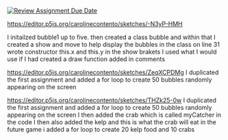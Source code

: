[![Review Assignment Due Date](https://classroom.github.com/assets/deadline-readme-button-24ddc0f5d75046c5622901739e7c5dd533143b0c8e959d652212380cedb1ea36.svg)](https://classroom.github.com/a/pJv4oXRo)

https://editor.p5js.org/carolinecontento/sketches/-N3yP-HMH

I initailzed bubble1 up to five.
then created a class bubble and within that I created a show and move to help display the bubbles
in the class on line 31 wrote constructor this.x and this.y
in the show brakets I used what I would use if I had created a draw function 
added in comments 

https://editor.p5js.org/carolinecontento/sketches/ZeqXCPDMg
I duplicated the first assignment 
and added a for loop to create 50 bubbles randomly appearing on the screen

https://editor.p5js.org/carolinecontento/sketches/THZk25-0w
I duplicated the first assignment 
and added a for loop to create 50 bubbles randomly appearing on the screen
I then added the crab which is called myCatcher in the code 
I then also added the kelp and this is what the crab will eat in the future game 
i added a for loop to create 20 kelp food and 10 crabs

